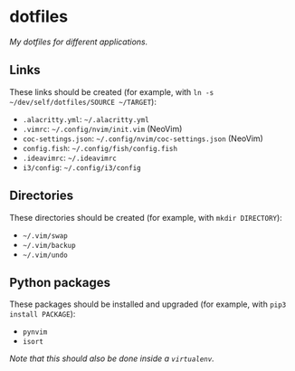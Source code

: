 # dotfiles
_My dotfiles for different applications._

## Links
These links should be created (for example, with `ln -s ~/dev/self/dotfiles/SOURCE ~/TARGET`):
- `.alacritty.yml`: `~/.alacritty.yml`
- `.vimrc`: `~/.config/nvim/init.vim` (NeoVim)
- `coc-settings.json`: `~/.config/nvim/coc-settings.json` (NeoVim)
- `config.fish`: `~/.config/fish/config.fish`
- `.ideavimrc`: `~/.ideavimrc`
- `i3/config`: `~/.config/i3/config`

## Directories
These directories should be created (for example, with `mkdir DIRECTORY`):
- `~/.vim/swap`
- `~/.vim/backup`
- `~/.vim/undo`

## Python packages
These packages should be installed and upgraded (for example, with `pip3 install PACKAGE`):
- `pynvim`
- `isort`

_Note that this should also be done inside a `virtualenv`._

